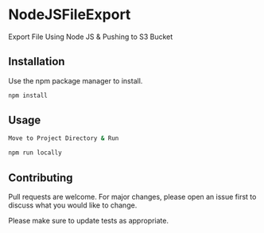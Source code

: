 # NodeJSFileExport
Export File Using Node JS &amp; Pushing to S3 Bucket

## Installation

Use the npm package manager to install.

```bash
npm install
```

## Usage

```bash
Move to Project Directory & Run 

npm run locally
```

## Contributing
Pull requests are welcome. For major changes, please open an issue first to discuss what you would like to change.

Please make sure to update tests as appropriate.